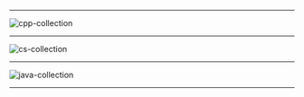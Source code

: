 ___
![cpp-collection](https://user-images.githubusercontent.com/36118701/37345273-22e634d0-26ff-11e8-9fbd-a5cf269e47bc.png)
___
![cs-collection](https://user-images.githubusercontent.com/36118701/37345275-23ac1772-26ff-11e8-9f81-614ca3a04e54.png)
___
![java-collection](https://user-images.githubusercontent.com/36118701/37345276-23f880ee-26ff-11e8-81ec-b48b5948b573.png)
___
